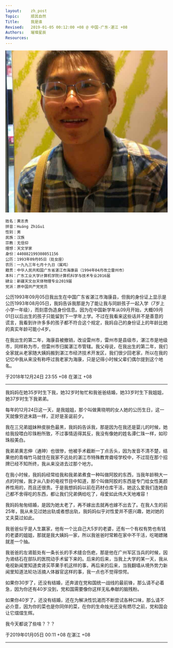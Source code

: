 ```yaml
---
layout:    zh_post
Topic:     顺其自然
Title:     我是谁
Revised:   2019-01-05 00:12:00 +08 @ 中国-广东-湛江 +08
Authors:   璀璨星辰
Resources:
---
```


![max-width:128px;](figures/bss9395/Me-with-Ellyn_2013_GuangZhou.jpg)
```
姓名：黄志贵
拼音：Huáng ZhìGuì
性别：男
民族：汉族
宗教：无信仰
理想：天文学家
身份：440882199308051156
公历：1993年09月05日（处女座）
农历：一九九三年七月十九日（属鸡）
籍贯：中华人民共和国广东省湛江市海康县（1994年04月改立雷州市）
本科：广东工业大学计算机学院计算机科学与技术专业2016届
肄业：新疆天文台天体物理专业2019届
党派：原中国共产党党员
```
公历1993年09月05日我出生在中国广东省湛江市海康县，但我的身份证上显示是公历1993年08月05日，我妈告诉我那是为了能让我与同龄孩子一起入学（7岁上小学一年级），而刻意伪造身份信息。因为在中国新学年从09月开始，大概09月01日以后出生的孩子只能留到下一学年上学。不过在我看来这些话并不是善意的谎言，我看到许许多多的孩子都不符合这个规定，我妈自己的身份证上的年龄比她的真实年龄可能小4岁。

在我出生的第二年，海康县被撤销，改设雷州市，雷州市是县级市，湛江市是地级市，同样称为市，但雷州市归属湛江市管辖。我父母说，在我出生的第二年，我们全家就从老家随大姨妈搬到湛江市经济技术开发区，我们很少回老家，所以在我的记忆中我从来没有称呼过我老家为海康，只是记得小时候父辈们偶尔提到这个地名。

于2018年12月24日 23:55 +08 在湛江 +08

--------------------------------------------------------------------------------

我妈妈在她35岁时生下我，她32岁时匆忙和我爸爸结婚，她33岁时生下我姐姐，她37岁时生下我弟弟。

每年的12月24日这一天，是我姐姐，那个叫做黄晓明的女人她的公历生日，这一天就像穷途末路一样，正好是圣诞前夕。

我在三兄弟姐妹种皮肤色最黑，我妈妈告诉我，那是因为在我还是婴儿的时候，她给我投喂白珍珠粉所致，不过事情适得其反，我没有像她的姓名谭仁珠一样，如珍珠般美白。

我弟弟黄志伸（通珅）也很惨，他被手术截断一丁点舌头，因为发音不清不楚，结果他的青梅竹马就住在我家不远处的湛江市特殊教育聋哑学校中，不过现在那个招牌已经不知所终，我从来没进去过那个地方。

在我小时候，我妈妈经常给我和我弟弟煮食一种叫做阿胶的东西，当我年龄稍大一点的时候，我才从八卦的电视节目中知道，那个叫做阿胶的东西是专门给女性美颜养性用的，而且还很贵。于是我想妈妈以前在药材仓库干活，她这么爱我们连她自己都不舍得吃的东西，都让我们兄弟俩给吃了，母爱如此伟大天地难容！

我妈妈匆匆结婚，是因为她太老了，再不嫁出去就再也嫁不出去了。在我人生的前25年，我从未见过她出轨或者想出轨，我妈妈似乎对性爱并不感兴趣，她对她的丈夫莫过如此。

我爸爸似乎是人生赢家，他有一个比自己大5岁的老婆，还有一个有权有势也有钱的老婆的姐姐，那就是我大姨妈一家，所以我爸爸时常赖在家中不干活，吃喝嫖赌就差一个抽。

我爸爸的左肾脏处有一条长长的手术缝合伤疤，那是他在广州军区当兵的时候，因为肾结石在部队的医院动手术留下来的。后来的后来，当我上大学的某一天，我从电视新闻里知道卖肾买苹果手机这样的事，再后来的后来，当我翻墙从境外势力新闻里知道法轮功活摘人体器官这样的事，我一点也不觉得惊愕。



如果你30岁了，还没有结婚，还奔波在党和国统一战线的最前锋，那么请不必着急，因为你还有40岁没到，党和国需要像你这样无私奉献的脑残粉。

如果你40岁了，还没有结婚，还在为解决性饥渴而不断尝试各种口味，那么请不必介意，因为你的菜也是你同伴的菜，在你的生命烛光还没有燃尽之前，党和国会让它熠熠生辉。



我今天都说了些啥？？？

于2019年01月05日 00:11 +08 在湛江 +08

--------------------------------------------------------------------------------
